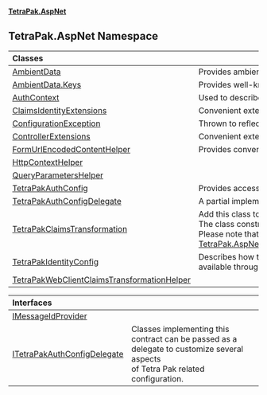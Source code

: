 #### [TetraPak.AspNet](index.md 'index')
## TetraPak.AspNet Namespace

| Classes | |
| :--- | :--- |
| [AmbientData](TetraPak_AspNet_AmbientData.md 'TetraPak.AspNet.AmbientData') | Provides ambient data to an ASP.NET Core/5+ project throughout a request/response roundtrip.<br/> |
| [AmbientData.Keys](TetraPak_AspNet_AmbientData_Keys.md 'TetraPak.AspNet.AmbientData.Keys') | Provides well-known identifiers to access ambient values.  <br/> |
| [AuthContext](TetraPak_AspNet_AuthContext.md 'TetraPak.AspNet.AuthContext') | Used to describe an auth request context.<br/> |
| [ClaimsIdentityExtensions](TetraPak_AspNet_ClaimsIdentityExtensions.md 'TetraPak.AspNet.ClaimsIdentityExtensions') | Convenient extension methods for obtaining typical claims from a [System.Security.Claims.ClaimsIdentity](https://docs.microsoft.com/en-us/dotnet/api/System.Security.Claims.ClaimsIdentity 'System.Security.Claims.ClaimsIdentity') value.<br/> |
| [ConfigurationException](TetraPak_AspNet_ConfigurationException.md 'TetraPak.AspNet.ConfigurationException') | Thrown to reflect configuration issues.<br/> |
| [ControllerExtensions](TetraPak_AspNet_ControllerExtensions.md 'TetraPak.AspNet.ControllerExtensions') | Convenient extension methods for a [Microsoft.AspNetCore.Mvc.Controller](https://docs.microsoft.com/en-us/dotnet/api/Microsoft.AspNetCore.Mvc.Controller 'Microsoft.AspNetCore.Mvc.Controller').<br/> |
| [FormUrlEncodedContentHelper](TetraPak_AspNet_FormUrlEncodedContentHelper.md 'TetraPak.AspNet.FormUrlEncodedContentHelper') | Provides convenience for dealing with [System.Net.Http.FormUrlEncodedContent](https://docs.microsoft.com/en-us/dotnet/api/System.Net.Http.FormUrlEncodedContent 'System.Net.Http.FormUrlEncodedContent') objects.<br/> |
| [HttpContextHelper](TetraPak_AspNet_HttpContextHelper.md 'TetraPak.AspNet.HttpContextHelper') |  |
| [QueryParametersHelper](TetraPak_AspNet_QueryParametersHelper.md 'TetraPak.AspNet.QueryParametersHelper') |  |
| [TetraPakAuthConfig](TetraPak_AspNet_TetraPakAuthConfig.md 'TetraPak.AspNet.TetraPakAuthConfig') | Provides access to the main Tetra Pak section in the configuration.  <br/> |
| [TetraPakAuthConfigDelegate](TetraPak_AspNet_TetraPakAuthConfigDelegate.md 'TetraPak.AspNet.TetraPakAuthConfigDelegate') | A partial implementation of the [ITetraPakAuthConfigDelegate](TetraPak_AspNet_ITetraPakAuthConfigDelegate.md 'TetraPak.AspNet.ITetraPakAuthConfigDelegate') contract.<br/> |
| [TetraPakClaimsTransformation](TetraPak_AspNet_TetraPakClaimsTransformation.md 'TetraPak.AspNet.TetraPakClaimsTransformation') | Add this class to the DI configuration to automatically provide a Tetra Pak identity to any request.<br/>The class constructor also needs [AmbientData](TetraPak_AspNet_TetraPakClaimsTransformation.md#TetraPak_AspNet_TetraPakClaimsTransformation_AmbientData 'TetraPak.AspNet.TetraPakClaimsTransformation.AmbientData') and <br/>Please note that this is automatically done by calling [TetraPak.AspNet.Auth.TetraPakAuth.AddTetraPakWebClientAuthentication(Microsoft.Extensions.DependencyInjection.IServiceCollection)](https://docs.microsoft.com/en-us/dotnet/api/TetraPak.AspNet.Auth.TetraPakAuth.AddTetraPakWebClientAuthentication#TetraPak_AspNet_Auth_TetraPakAuth_AddTetraPakWebClientAuthentication_Microsoft_Extensions_DependencyInjection_IServiceCollection_ 'TetraPak.AspNet.Auth.TetraPakAuth.AddTetraPakWebClientAuthentication(Microsoft.Extensions.DependencyInjection.IServiceCollection)').<br/> |
| [TetraPakIdentityConfig](TetraPak_AspNet_TetraPakIdentityConfig.md 'TetraPak.AspNet.TetraPakIdentityConfig') | Describes how to populate the ambient [System.Security.Claims.ClaimsPrincipal.Identity](https://docs.microsoft.com/en-us/dotnet/api/System.Security.Claims.ClaimsPrincipal.Identity 'System.Security.Claims.ClaimsPrincipal.Identity') value<br/>available through [Microsoft.AspNetCore.Http.HttpContext](https://docs.microsoft.com/en-us/dotnet/api/Microsoft.AspNetCore.Http.HttpContext 'Microsoft.AspNetCore.Http.HttpContext').<br/> |
| [TetraPakWebClientClaimsTransformationHelper](TetraPak_AspNet_TetraPakWebClientClaimsTransformationHelper.md 'TetraPak.AspNet.TetraPakWebClientClaimsTransformationHelper') |  |

| Interfaces | |
| :--- | :--- |
| [IMessageIdProvider](TetraPak_AspNet_IMessageIdProvider.md 'TetraPak.AspNet.IMessageIdProvider') |  |
| [ITetraPakAuthConfigDelegate](TetraPak_AspNet_ITetraPakAuthConfigDelegate.md 'TetraPak.AspNet.ITetraPakAuthConfigDelegate') | Classes implementing this contract can be passed as a delegate to customize several aspects<br/>of Tetra Pak related configuration. <br/> |
